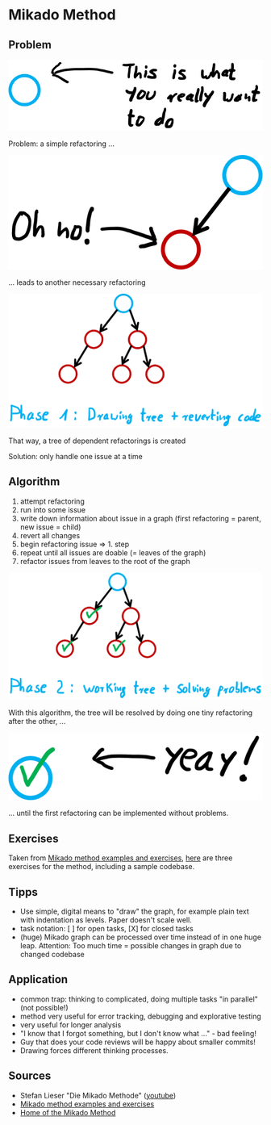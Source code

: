 # Mikado Method
## Problem
![](images/mikado_1.png)

Problem: a simple refactoring ...

![](images/mikado_2.png)

... leads to another necessary refactoring

![](images/mikado_3.png)

That way, a tree of dependent refactorings is created 

Solution: only handle one issue at a time

## Algorithm
1. attempt refactoring
2. run into some issue
3. write down information about issue in a graph (first refactoring = parent, new issue = child)
4. revert all changes
5. begin refactoring issue => 1. step 
6. repeat until all issues are doable (= leaves of the graph)
7. refactor issues from leaves to the root of the graph

![](images/mikado_4.png)

With this algorithm, the tree will be resolved by doing one tiny refactoring after the other, ...

![](images/mikado_5.png)

... until the first refactoring can be implemented without problems. 

## Exercises
Taken from [Mikado method examples and exercises](https://github.com/mikadomethod), [here](spaceExercise/README.md) are three exercises for the method, including a sample codebase. 

## Tipps
- Use simple, digital means to "draw" the graph, for example plain text with indentation as levels. Paper doesn't scale well.
- task notation: [ ] for open tasks, [X] for closed tasks 
- (huge) Mikado graph can be processed over time instead of in one huge leap. Attention: Too much time = possible changes in graph due to changed codebase 

## Application
- common trap: thinking to complicated, doing multiple tasks "in parallel" (not possible!)
- method very useful for error tracking, debugging and explorative testing
- very useful for longer analysis
- "I know that I forgot something, but I don't know what ..." - bad feeling!
- Guy that does your code reviews will be happy about smaller commits!
- Drawing forces different thinking processes.

## Sources
- Stefan Lieser "Die Mikado Methode" ([youtube](https://www.youtube.com/watch?v=qtIGDc6LTls))
- [Mikado method examples and exercises](https://github.com/mikadomethod)
- [Home of the Mikado Method](https://mikadomethod.wordpress.com)